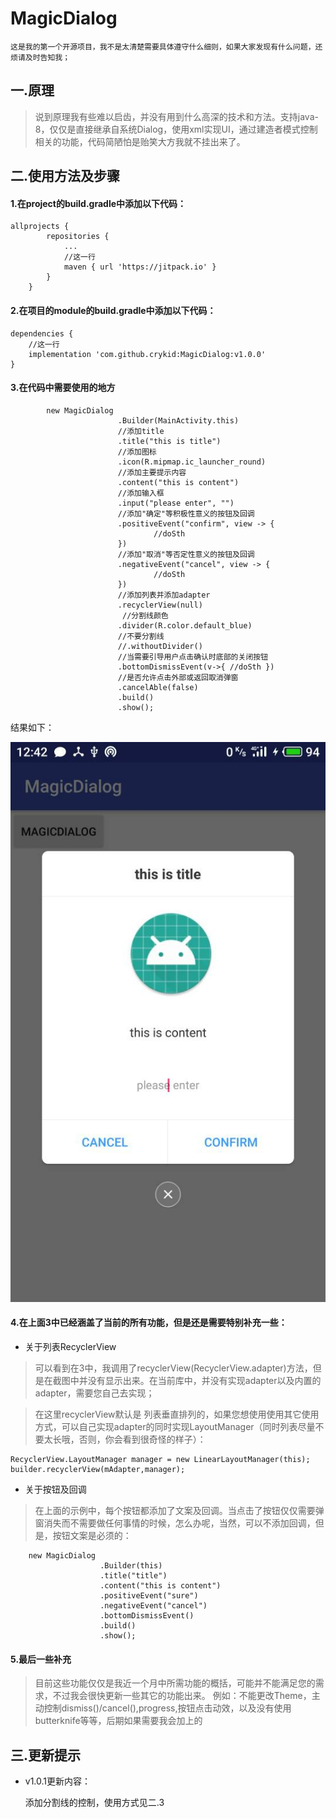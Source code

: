 # MagicDialog

	这是我的第一个开源项目，我不是太清楚需要具体遵守什么细则，如果大家发现有什么问题，还烦请及时告知我；
	
## 一.原理

>说到原理我有些难以启齿，并没有用到什么高深的技术和方法。支持java-8，仅仅是直接继承自系统Dialog，使用xml实现UI，通过建造者模式控制相关的功能，代码简陋怕是贻笑大方我就不挂出来了。

## 二.使用方法及步骤
####	1.在project的build.gradle中添加以下代码：
```
allprojects {
		repositories {
			...
			//这一行
			maven { url 'https://jitpack.io' }
		}
	}
```
####	2.在项目的module的build.gradle中添加以下代码：
```
dependencies {
	//这一行	
	implementation 'com.github.crykid:MagicDialog:v1.0.0'
}
```

#### 3.在代码中需要使用的地方
```
        new MagicDialog
                        .Builder(MainActivity.this)
                        //添加title
                        .title("this is title")
                        //添加图标
                        .icon(R.mipmap.ic_launcher_round)
                        //添加主要提示内容
                        .content("this is content")
                        //添加输入框
                        .input("please enter", "")
                        //添加"确定"等积极性意义的按钮及回调
                        .positiveEvent("confirm", view -> {
								//doSth
                        })
                        //添加"取消"等否定性意义的按钮及回调
                        .negativeEvent("cancel", view -> {
								//doSth
                        })
                        //添加列表并添加adapter
                        .recyclerView(null)
                         //分割线颜色
                        .divider(R.color.default_blue)
                        //不要分割线
                        //.withoutDivider()
                        //当需要引导用户点击确认时底部的关闭按钮
                        .bottomDismissEvent(v->{ //doSth })
                        //是否允许点击外部或返回取消弹窗
                        .cancelAble(false)
                        .build()
                        .show();

```

结果如下：

![all function](https://raw.githubusercontent.com/crykid/MagicDialog/master/pngs/dialog.jpg)


####	4.在上面3中已经涵盖了当前的所有功能，但是还是需要特别补充一些：
- 关于列表RecyclerView
		
>可以看到在3中，我调用了recyclerView(RecyclerView.adapter)方法，但是在截图中并没有显示出来。在当前库中，并没有实现adapter以及内置的adapter，需要您自己去实现；
		
>在这里recyclerView默认是 列表垂直排列的，如果您想使用使用其它使用方式，可以自己实现adapter的同时实现LayoutManager（同时列表尽量不要太长哦，否则，你会看到很奇怪的样子）：

```
RecyclerView.LayoutManager manager = new LinearLayoutManager(this);
builder.recyclerView(mAdapter,manager);
```

- 关于按钮及回调
 
>在上面的示例中，每个按钮都添加了文案及回调。当点击了按钮仅仅需要弹窗消失而不需要做任何事情的时候，怎么办呢，当然，可以不添加回调，但是，按钮文案是必须的：

```
    new MagicDialog
                    .Builder(this)
                    .title("title")
                    .content("this is content")
                    .positiveEvent("sure")
                    .negativeEvent("cancel")
                    .bottomDismissEvent()
                    .build()
                    .show();
```

####	5.最后一些补充
>目前这些功能仅仅是我近一个月中所需功能的概括，可能并不能满足您的需求，不过我会很快更新一些其它的功能出来。
>例如：不能更改Theme，主动控制dismiss()/cancel(),progress,按钮点击动效，以及没有使用butterknife等等，后期如果需要我会加上的


## 三.更新提示
- v1.0.1更新内容：

	添加分割线的控制，使用方式见二.3

